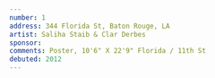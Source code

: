 ```yaml
---
number: 1
address: 344 Florida St, Baton Rouge, LA
artist: Saliha Staib & Clar Derbes
sponsor: 
comments: Poster, 10'6" X 22'9" Florida / 11th St
debuted: 2012
---
```

